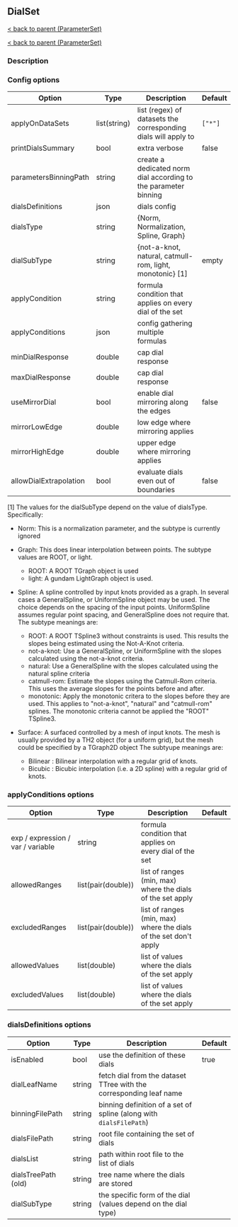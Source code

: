 ## DialSet

[< back to parent (ParameterSet)](./ParameterSet.md)

[< back to parent (ParameterSet)](./Parameter.md)

### Description

### Config options

| Option                 | Type         | Description                                                     | Default |
|------------------------|--------------|-----------------------------------------------------------------|---------|
| applyOnDataSets        | list(string) | list (regex) of datasets the corresponding dials will apply to  | `["*"]` |
| printDialsSummary      | bool         | extra verbose                                                   | false   |
| parametersBinningPath  | string       | create a dedicated norm dial according to the parameter binning |         |
| dialsDefinitions       | json         | dials config                                                    |         |
| dialsType              | string       | {Norm, Normalization, Spline, Graph}                            |         |
| dialSubType            | string       | {not-a-knot, natural, catmull-rom, light, monotonic} [1]        | empty   |
| applyCondition         | string       | formula condition that applies on every dial of the set         |         |
| applyConditions        | json         | config gathering multiple formulas                              |         |
| minDialResponse        | double       | cap dial response                                               |         |
| maxDialResponse        | double       | cap dial response                                               |         |
| useMirrorDial          | bool         | enable dial mirroring along the edges                           | false   |
| mirrorLowEdge          | double       | low edge where mirroring applies                                |         |
| mirrorHighEdge         | double       | upper edge where mirroring applies                              |         |
| allowDialExtrapolation | bool         | evaluate dials even out of boundaries                           | false   |

[1] The values for the dialSubType depend on the value of dialsType.  Specifically:

* Norm: This is a normalization parameter, and the subtype is currently ignored
* Graph: This does linear interpolation between points.  The subtype
      values are ROOT, or light.
  - ROOT: A ROOT TGraph object is used
  - light: A gundam LightGraph object is used.
* Spline: A spline controlled by input knots provided as a
      graph.  In several cases a GeneralSpline, or UniformSpline
      object may be used.  The choice depends on the spacing of the
      input points.  UniformSpline assumes regular point spacing, and
      GeneralSpline does not require that.  The subtype meanings are:
  - ROOT: A ROOT TSpline3 without constraints is used.  This results
      the slopes being estimated using the Not-A-Knot criteria.
  - not-a-knot: Use a GeneralSpline, or UniformSpline with the slopes
      calculated using the not-a-knot criteria.
  - natural: Use a GeneralSpline with the slopes calculated using the
      natural spline criteria
  - catmull-rom: Estimate the slopes using the Catmull-Rom criteria.
      This uses the average slopes for the points before and after.
  - monotonic: Apply the monotonic critera to the slopes before they
      are used.  This applies to "not-a-knot", "natural" and
      "catmull-rom" splines.  The monotonic criteria cannot be applied
      the "ROOT" TSpline3.

* Surface: A surfaced controlled by a mesh of input knots.  The mesh
      is usually provided by a TH2 object (for a uniform grid), but
      the mesh could be specified by a TGraph2D object The subtyupe
      meanings are:
  - Bilinear : Bilinear interpolation with a regular grid of knots.
  - Bicubic : Bicubic interpolation (i.e. a 2D spline) with a regular
      grid of knots.

### applyConditions options

| Option                            | Type               | Description                                                      | Default |
|-----------------------------------|--------------------|------------------------------------------------------------------|---------|
| exp / expression / var / variable | string             | formula condition that applies on every dial of the set          |         |
| allowedRanges                     | list(pair(double)) | list of ranges (min, max) where the dials of the set apply       |         |
| excludedRanges                    | list(pair(double)) | list of ranges (min, max) where the dials of the set don't apply |         |
| allowedValues                     | list(double)       | list of values where the dials of the set apply                  |         |
| excludedValues                    | list(double)       | list of values where the dials of the set apply                  |         |




### dialsDefinitions options


| Option              | Type   | Description                                                        | Default |
|---------------------|--------|--------------------------------------------------------------------|---------|
| isEnabled           | bool   | use the definition of these dials                                  | true    |
| dialLeafName        | string | fetch dial from the dataset TTree with the corresponding leaf name |         |
| binningFilePath     | string | binning definition of a set of spline (along with `dialsFilePath`) |         |
| dialsFilePath       | string | root file containing the set of dials                              |         |
| dialsList           | string | path within root file to the list of dials                         |         |
| dialsTreePath (old) | string | tree name where the dials are stored                               |         |
| dialSubType         | string | the specific form of the dial (values depend on the dial type)     |         |
